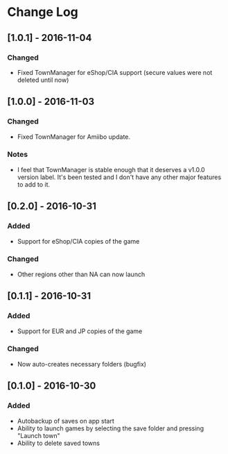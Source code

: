 # Change Log

## [1.0.1] - 2016-11-04
### Changed
- Fixed TownManager for eShop/CIA support (secure values were not deleted until now)

## [1.0.0] - 2016-11-03
### Changed
- Fixed TownManager for Amiibo update.
### Notes
- I feel that TownManager is stable enough that it deserves a v1.0.0 version label. It's been tested and I don't have any other major features to add to it.

## [0.2.0] - 2016-10-31
### Added
- Support for eShop/CIA copies of the game

### Changed
- Other regions other than NA can now launch

## [0.1.1] - 2016-10-31
### Added
- Support for EUR and JP copies of the game

### Changed
- Now auto-creates necessary folders (bugfix)

## [0.1.0] - 2016-10-30
### Added
- Autobackup of saves on app start
- Ability to launch games by selecting the save folder and pressing "Launch town"
- Ability to delete saved towns
